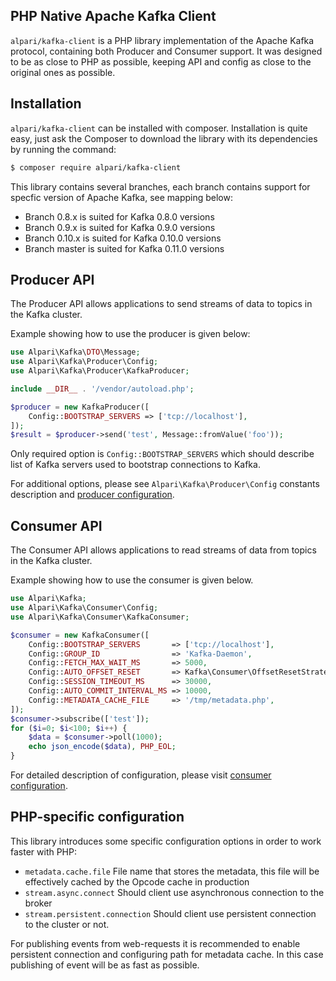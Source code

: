 PHP Native Apache Kafka Client 
-----------------

`alpari/kafka-client` is a PHP library implementation of the Apache Kafka protocol, containing both Producer and Consumer support. It was designed to be as close to PHP as possible, keeping API and config as close to the original ones as possible.


Installation
------------

`alpari/kafka-client` can be installed with composer. Installation is quite easy, just ask the Composer to download the library with its dependencies by running the command:

``` bash
$ composer require alpari/kafka-client
```

This library contains several branches, each branch contains support for specfic version of Apache Kafka, see mapping below:

 - Branch 0.8.x is suited for Kafka 0.8.0 versions
 - Branch 0.9.x is suited for Kafka 0.9.0 versions
 - Branch 0.10.x is suited for Kafka 0.10.0 versions
 - Branch master is suited for Kafka 0.11.0 versions
 
Producer API
------------
The Producer API allows applications to send streams of data to topics in the Kafka cluster.

Example showing how to use the producer is given below:

```php
use Alpari\Kafka\DTO\Message;
use Alpari\Kafka\Producer\Config;
use Alpari\Kafka\Producer\KafkaProducer;

include __DIR__ . '/vendor/autoload.php';

$producer = new KafkaProducer([
    Config::BOOTSTRAP_SERVERS => ['tcp://localhost'],
]);
$result = $producer->send('test', Message::fromValue('foo'));
``` 

Only required option is `Config::BOOTSTRAP_SERVERS` which should describe list of Kafka servers used to bootstrap connections to Kafka.

For additional options, please see `Alpari\Kafka\Producer\Config` constants description and [producer configuration]. 


Consumer API
------------

The Consumer API allows applications to read streams of data from topics in the Kafka cluster.

Example showing how to use the consumer is given below.

```php
use Alpari\Kafka;
use Alpari\Kafka\Consumer\Config;
use Alpari\Kafka\Consumer\KafkaConsumer;

$consumer = new KafkaConsumer([
    Config::BOOTSTRAP_SERVERS       => ['tcp://localhost'],
    Config::GROUP_ID                => 'Kafka-Daemon',
    Config::FETCH_MAX_WAIT_MS       => 5000,
    Config::AUTO_OFFSET_RESET       => Kafka\Consumer\OffsetResetStrategy::LATEST,
    Config::SESSION_TIMEOUT_MS      => 30000,
    Config::AUTO_COMMIT_INTERVAL_MS => 10000,
    Config::METADATA_CACHE_FILE     => '/tmp/metadata.php',
]);
$consumer->subscribe(['test']);
for ($i=0; $i<100; $i++) {
    $data = $consumer->poll(1000);
    echo json_encode($data), PHP_EOL;
}
```

For detailed description of configuration, please visit [consumer configuration].


PHP-specific configuration
--------------------------
This library introduces some specific configuration options in order to work faster with PHP:

 - `metadata.cache.file` File name that stores the metadata, this file will be effectively cached by the Opcode cache in production
 - `stream.async.connect` Should client use asynchronous connection to the broker
 - `stream.persistent.connection` Should client use persistent connection to the cluster or not.

For publishing events from web-requests it is recommended to enable persistent connection and configuring path for metadata cache. In this case publishing of event will be as fast as possible.

[producer configuration]: https://kafka.apache.org/documentation/#producerconfigs
[consumer configuration]: https://kafka.apache.org/documentation/#newconsumerconfigs
